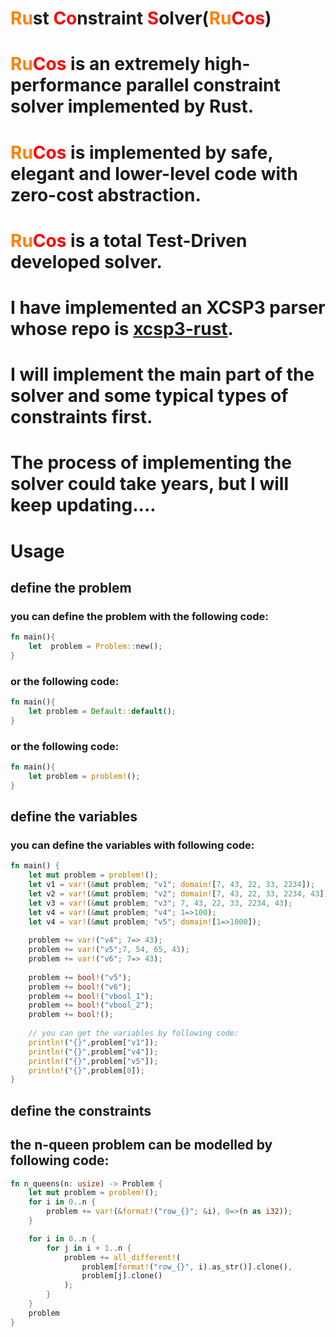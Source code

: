 
# <font color = "#FF8000">Ru</font>st <font color = "#FF0000">Co</font>nstraint <font color = "#FF0000">S</font>olver(<font color = "#FF8000">Ru</font><font color = "#FF0000">Cos</font>)


# <font color = "#FF8000">Ru</font><font color = "#FF0000">Cos</font> is an extremely high-performance parallel constraint solver implemented by Rust.

# <font color = "#FF8000">Ru</font><font color = "#FF0000">Cos</font>  is implemented by safe, elegant and lower-level code with zero-cost abstraction. 

# <font color = "#FF8000">Ru</font><font color = "#FF0000">Cos</font> is a total Test-Driven developed solver.

# I have implemented an XCSP3 parser whose repo is [xcsp3-rust](https://github.com/luhanzhen/xcsp3-rust).

# I will implement the main part of the solver and some typical types of constraints first.

# The process of implementing the solver could take years, but I will keep updating....


# Usage

## define the problem
### you can define the problem with the following code:
```rust
fn main(){
    let  problem = Problem::new();
}
```
### or the following code:
```rust
fn main(){
    let problem = Default::default();
}
```
### or the following code:
```rust
fn main(){
    let problem = problem!();
}
```
## define the variables
### you can define the variables with following code:
```rust
fn main() {
    let mut problem = problem!();
    let v1 = var!(&mut problem; "v1"; domain![7, 43, 22, 33, 2234]);
    let v2 = var!(&mut problem; "v2"; domain![7, 43, 22, 33, 2234, 43]);
    let v3 = var!(&mut problem; "v3"; 7, 43, 22, 33, 2234, 43);
    let v4 = var!(&mut problem; "v4"; 1=>100);
    let v4 = var!(&mut problem; "v5"; domain![1=>1000]);
    
    problem += var!("v4"; 7=> 43);
    problem += var!("v5";7, 54, 65, 43);
    problem += var!("v6"; 7=> 43);
    
    problem += bool!("v5");
    problem += bool!("v6");
    problem += bool!("vbool_1");
    problem += bool!("vbool_2");
    problem += bool!();
    
    // you can get the variables by following code:
    println!("{}",problem["v1"]);
    println!("{}",problem["v4"]);
    println!("{}",problem["v5"]);
    println!("{}",problem[0]);
}
```
## define the constraints

## the n-queen problem can be modelled by following code:
```rust
fn n_queens(n: usize) -> Problem {
    let mut problem = problem!();
    for i in 0..n {
        problem += var!(&format!("row_{}"; &i), 0=>(n as i32));
    }

    for i in 0..n {
        for j in i + 1..n {
            problem += all_different!(
                problem[format!("row_{}", i).as_str()].clone(),
                problem[j].clone()
            );
        }
    }
    problem
}
```